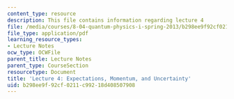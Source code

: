 ```yaml
---
content_type: resource
description: This file contains information regarding lecture 4
file: /media/courses/8-04-quantum-physics-i-spring-2013/b298ee9f92cf0211c99218d408507908_MIT8_04S13_Lec04.pdf
file_type: application/pdf
learning_resource_types:
- Lecture Notes
ocw_type: OCWFile
parent_title: Lecture Notes
parent_type: CourseSection
resourcetype: Document
title: 'Lecture 4: Expectations, Momentum, and Uncertainty'
uid: b298ee9f-92cf-0211-c992-18d408507908
---
```

